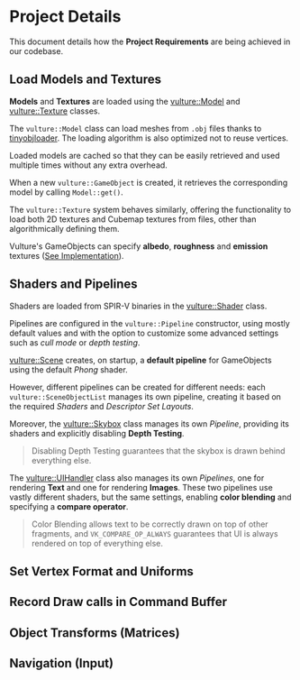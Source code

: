 # Project Details

This document details how the **Project Requirements** are being achieved in our codebase.

## Load Models and Textures

**Models** and **Textures** are loaded using the [vulture::Model](../ComputerGraphicsProject2023/src/vulture/renderer/Model.h) and [vulture::Texture](../ComputerGraphicsProject2023/src/vulture/renderer/Model.h) classes.

The `vulture::Model` class can load meshes from `.obj` files thanks to [tinyobjloader](https://github.com/tinyobjloader/tinyobjloader). The loading algorithm is also optimized not to reuse vertices.

Loaded models are cached so that they can be easily retrieved and used multiple times without any extra overhead.

When a new `vulture::GameObject` is created, it retrieves the corresponding model by calling `Model::get()`.

The `vulture::Texture` system behaves similarly, offering the functionality to load both 2D textures and Cubemap textures from files, other than algorithmically defining them.

Vulture's GameObjects can specify **albedo**, **roughness**  and **emission** textures ([See Implementation](../ComputerGraphicsProject2023/src/vulture/scene/GameObject.cpp)).

## Shaders and Pipelines

Shaders are loaded from SPIR-V binaries in the [vulture::Shader](../ComputerGraphicsProject2023/src/vulture/renderer/Pipeline.h) class.

Pipelines are configured in the `vulture::Pipeline` constructor, using mostly default values and with the option to customize some advanced settings such as *cull mode* or *depth testing*.

[vulture::Scene](../ComputerGraphicsProject2023/src/vulture/scene/Scene.h) creates, on startup, a **default pipeline** for GameObjects using the default *Phong* shader.

However, different pipelines can be created for different needs: each `vulture::SceneObjectList` manages its own pipeline, creating it based on the required *Shaders* and *Descriptor Set Layouts*.

Moreover, the [vulture::Skybox](../ComputerGraphicsProject2023/src/vulture/scene/Skybox.h) class manages its own *Pipeline*, providing its shaders and explicitly disabling **Depth Testing**.

> Disabling Depth Testing guarantees that the skybox is drawn behind everything else.

The [vulture::UIHandler](../ComputerGraphicsProject2023/src/vulture/scene/ui/UIHandler.h) class also manages its own *Pipelines*, one for rendering **Text** and one for rendering **Images**. These two pipelines use vastly different shaders, but the same settings, enabling **color blending** and specifying a **compare operator**.

> Color Blending allows text to be correctly drawn on top of other fragments, and `VK_COMPARE_OP_ALWAYS` guarantees that UI is always rendered on top of everything else.

## Set Vertex Format and Uniforms

## Record Draw calls in Command Buffer

## Object Transforms (Matrices)

## Navigation (Input)